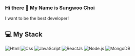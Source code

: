 ### Hi there 👋 My Name is Sungwoo Choi

I want to be the best developer!

## 💻 My Stack
<img alt="Html" src ="https://img.shields.io/badge/HTML5-E34F26.svg?&style=for-the-badge&logo=HTML5&logoColor=white"/> <img alt="Css" src ="https://img.shields.io/badge/CSS3-1572B6.svg?&style=for-the-badge&logo=CSS3&logoColor=white"/> <img alt="JavaScript" src ="https://img.shields.io/badge/JavaScript-F7DF1E.svg?&style=for-the-badge&logo=JavaScript&logoColor=black"/> <img alt="ReactJs" src ="https://img.shields.io/badge/-ReactJs-61DAFB.svg?&style=for-the-badge&logo=React&logoColor=white"/> <img alt="Node.js" src ="https://img.shields.io/badge/node.js-339933.svg?&style=for-the-badge&logo=Node.js&logoColor=white"/> <img alt="MongoDB" src ="https://img.shields.io/badge/MongoDB-47A248.svg?&style=for-the-badge&logo=MongoDB&logoColor=white"/>

<!--
**explorer-cat/explorer-cat** is a ✨ _special_ ✨ repository because its `README.md` (this file) appears on your GitHub profile.

Here are some ideas to get you started:

- 🔭 I’m currently working on ...
- 🌱 I’m currently learning ...
- 👯 I’m looking to collaborate on ...
- 🤔 I’m looking for help with ...
- 💬 Ask me about ...
- 📫 How to reach me: ...
- 😄 Pronouns: ...
- ⚡ Fun fact: ...
-->
